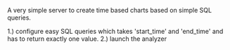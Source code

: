 A very simple server to create time based charts based on simple SQL queries.

1.) configure easy SQL queries which takes 'start_time' and 'end_time' and has to return exactly one value.
2.) launch the analyzer
